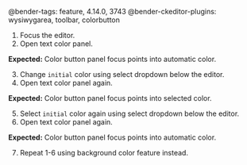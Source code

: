 @bender-tags: feature, 4.14.0, 3743
@bender-ckeditor-plugins: wysiwygarea, toolbar, colorbutton

1. Focus the editor.
2. Open text color panel.

**Expected:** Color button panel focus points into automatic color.

3. Change `initial` color using select dropdown below the editor.
4. Open text color panel again.

**Expected:** Color button panel focus points into selected color.

5. Select `initial` color again using select dropdown below the editor.
6. Open text color panel again.

**Expected:** Color button panel focus points into automatic color.

7. Repeat 1-6 using background color feature instead.
